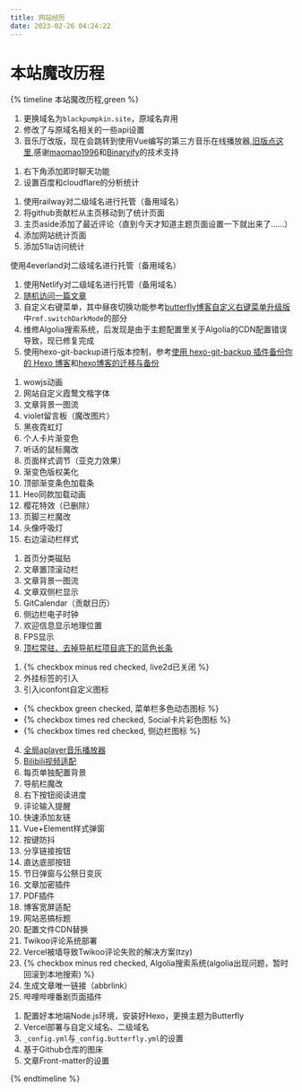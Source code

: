```yaml
---
title: 网站经历
date: 2023-02-26 04:24:22
---
```

# 本站魔改历程

{% timeline 本站魔改历程,green %}
<!-- timeline 2024-02-01 v1.4.0 -->
1. 更换域名为`blackpumpkin.site`，原域名弃用
2. 修改了与原域名相关的一些api设置
3. 音乐厅改版，现在会跳转到使用Vue编写的第三方音乐在线播放器,[旧版点这里](https://www.blackpumpkin.site/music/),感谢[maomao1996](https://github.com/maomao1996/Vue-mmPlayer)和[Binaryify](https://github.com/Binaryify/NeteaseCloudMusicApi)的技术支持
<!-- endtimeline -->

<!-- timeline 2023-04-20 v1.3.4 -->
1. 右下角添加即时聊天功能
2. 设置百度和cloudflare的分析统计
<!-- endtimeline -->

<!-- timeline 2023-04-11 v1.3.3 -->
1. 使用railway对二级域名进行托管（备用域名）
2. 将github贡献栏从主页移动到了统计页面
3. 主页aside添加了最近评论（直到今天才知道主题页面设置一下就出来了……）
4. 添加网站统计页面
5. 添加51la访问统计
<!-- endtimeline -->

<!-- timeline 2023-03-10 v1.3.2 -->
使用4everland对二级域名进行托管（备用域名）
<!-- endtimeline -->

<!-- timeline 2023-02-28 v1.3.1 -->

1. 使用Netlify对二级域名进行托管（备用域名）
2. [随机访问一篇文章](https://blog.leonus.cn/2022/randomPost.html)
3. 自定义右键菜单，其中昼夜切换功能参考[butterfly博客自定义右键菜单升级版](https://yisous.xyz/posts/11eb4aac/)中`rmf.switchDarkMode`的部分
4. 维修Algolia搜索系统，后发现是由于主题配置里关于Algolia的CDN配置错误导致，现已修复完成
5. 使用hexo-git-backup进行版本控制，参考[使用 hexo-git-backup 插件备份你的 Hexo 博客](https://blog.csdn.net/qq_36759224/article/details/101702153)和[hexo博客的迁移与备份](https://wkzqn.gitee.io/2020/02/22/hexo%E5%8D%9A%E5%AE%A2%E7%9A%84%E8%BF%81%E7%A7%BB%E4%B8%8E%E5%90%8C%E6%AD%A5/)

<!-- endtimeline -->

<!-- timeline 网站装饰魔改 2023-02-26 v1.3.0 -->

1. wowjs动画
2. 网站自定义霞鹜文楷字体
3. 文章背景一图流
4. violet留言板（魔改图片）
5. 黑夜霓虹灯
6. 个人卡片渐变色
7. 听话的鼠标魔改
8. 页面样式调节（亚克力效果）
9. 渐变色版权美化
10. 顶部渐变条色加载条
11. Heo同款加载动画
12. 樱花特效（已删除）
13. 页脚三栏魔改
14. 头像呼吸灯
15. 右边滚动栏样式

<!-- endtimeline -->

<!-- timeline 网站界面魔改 2023-02-24 v1.2.0 -->

1. 首页分类磁贴
2. 文章置顶滚动栏
3. 文章背景一图流
4. 文章双侧栏显示
5. GitCalendar（贡献日历）
6. 侧边栏电子时钟
7. 欢迎信息显示地理位置
8. FPS显示
9. [顶栏常驻、去掉导航栏项目底下的蓝色长条](https://yisous.xyz/posts/895003b5/)

<!-- endtimeline -->

<!-- timeline 功能、插件魔改 2023-02-10 v1.1.0 -->

1. {% checkbox minus red checked, live2d已关闭 %}
2. 外挂标签的引入
3. 引入iconfont自定义图标
  - {% checkbox green checked, 菜单栏多色动态图标 %}
  - {% checkbox times red checked, Social卡片彩色图标 %}
  - {% checkbox times red checked, 侧边栏图标 %}
4. [全局aplayer音乐播放器](https://tzy1997.com/articles/hexo1606/)
5. [Bilibili视频适配](https://tzy1997.com/articles/hexo1606/)
6. 每页单独配置背景
7. 导航栏魔改
8. 右下按钮阅读进度
9. 评论输入提醒
10. 快速添加友链
11. Vue+Element样式弹窗
12. 按键防抖
13. 分享链接按钮
14. 直达底部按钮
15. 节日弹窗与公祭日变灰
16. 文章加密插件
17. PDF插件
18. 博客宽屏适配
19. 网站恶搞标题
20. 配置文件CDN替换
21. Twikoo评论系统部署
22. Vercel被墙导致Twikoo评论失败的解决方案(tzy)
23. {% checkbox minus red checked, Algolia搜索系统(algolia出现问题，暂时回滚到本地搜索) %}
24. 生成文章唯一链接（abbrlink）
25. 哔哩哔哩番剧页面插件

<!-- endtimeline -->

<!-- timeline 诞生初期 2022-12-28 v1.0.0 -->

1. 配置好本地端Node.js环境，安装好Hexo，更换主题为Butterfly
2. Vercel部署与自定义域名、二级域名
3. `_config.yml`与`_config.butterfly.yml`的设置
4. 基于Github仓库的图床
5. 文章Front-matter的设置

<!-- endtimeline -->

{% endtimeline %}
